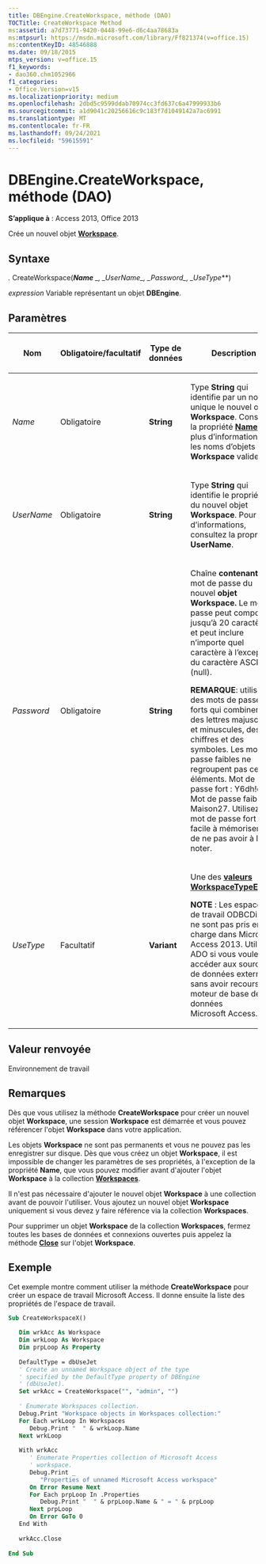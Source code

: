 ```yaml
---
title: DBEngine.CreateWorkspace, méthode (DAO)
TOCTitle: CreateWorkspace Method
ms:assetid: a7d73771-9420-0448-99e6-d6c4aa78683a
ms:mtpsurl: https://msdn.microsoft.com/library/Ff821374(v=office.15)
ms:contentKeyID: 48546888
ms.date: 09/18/2015
mtps_version: v=office.15
f1_keywords:
- dao360.chm1052966
f1_categories:
- Office.Version=v15
ms.localizationpriority: medium
ms.openlocfilehash: 2dbd5c9599ddab70974cc3fd637c6a47999933b6
ms.sourcegitcommit: a1d9041c20256616c9c183f7d1049142a7ac6991
ms.translationtype: MT
ms.contentlocale: fr-FR
ms.lasthandoff: 09/24/2021
ms.locfileid: "59615591"
---
```

# <a name="dbenginecreateworkspace-method-dao"></a>DBEngine.CreateWorkspace, méthode (DAO)

**S’applique à** : Access 2013, Office 2013

Crée un nouvel objet **[Workspace](workspace-object-dao.md)**.

## <a name="syntax"></a>Syntaxe

*.* CreateWorkspace(***Name** _, _*_UserName_*_, _*_Password_*_, _*_UseType_**)

*expression* Variable représentant un objet **DBEngine**.

## <a name="parameters"></a>Paramètres

<table>
<colgroup>
<col style="width: 25%" />
<col style="width: 25%" />
<col style="width: 25%" />
<col style="width: 25%" />
</colgroup>
<thead>
<tr class="header">
<th><p>Nom</p></th>
<th><p>Obligatoire/facultatif</p></th>
<th><p>Type de données</p></th>
<th><p>Description</p></th>
</tr>
</thead>
<tbody>
<tr class="odd">
<td><p><em>Name</em></p></td>
<td><p>Obligatoire</p></td>
<td><p><strong>String</strong></p></td>
<td><p>Type <strong>String</strong> qui identifie par un nom unique le nouvel objet <strong>Workspace</strong>. Consultez la propriété <strong><a href="connection-name-property-dao.md">Name</a></strong> pour plus d’informations sur les noms d’objets <strong>Workspace</strong> valides.</p></td>
</tr>
<tr class="even">
<td><p><em>UserName</em></p></td>
<td><p>Obligatoire</p></td>
<td><p><strong>String</strong></p></td>
<td><p>Type <strong>String</strong> qui identifie le propriétaire du nouvel objet <strong>Workspace</strong>. Pour plus d’informations, consultez la propriété <strong>UserName</strong>.</p></td>
</tr>
<tr class="odd">
<td><p><em>Password</em></p></td>
<td><p>Obligatoire</p></td>
<td><p><strong>String</strong></p></td>
<td><p>Chaîne <strong>contenant</strong> le mot de passe du nouvel <strong>objet Workspace.</strong> Le mot de passe peut comporter jusqu’à 20 caractères et peut inclure n’importe quel caractère à l’exception du caractère ASCII 0 (null).</p>
<p><strong>REMARQUE</strong>: utilisez des mots de passe forts qui combinent des lettres majuscules et minuscules, des chiffres et des symboles. Les mots de passe faibles ne regroupent pas ces éléments. Mot de passe fort : Y6dh!et5. Mot de passe faible : Maison27. Utilisez un mot de passe fort facile à mémoriser afin de ne pas avoir à le noter.</p>
</td>
</tr>
<tr class="even">
<td><p><em>UseType</em></p></td>
<td><p>Facultatif</p></td>
<td><p><strong>Variant</strong></p></td>
<td><p>Une des <strong><a href="workspacetypeenum-enumeration-dao.md">valeurs WorkspaceTypeEnum.</a></strong></p>
<p><strong>NOTE</strong> : Les espaces de travail ODBCDirect ne sont pas pris en charge dans Microsoft Access 2013. Utilisez ADO si vous voulez accéder aux sources de données externes sans avoir recours au moteur de base de données Microsoft Access.</p>
</td>
</tr>
</tbody>
</table>


## <a name="return-value"></a>Valeur renvoyée

Environnement de travail

## <a name="remarks"></a>Remarques

Dès que vous utilisez la méthode **CreateWorkspace** pour créer un nouvel objet **Workspace**, une session **Workspace** est démarrée et vous pouvez référencer l'objet **Workspace** dans votre application.

Les objets **Workspace** ne sont pas permanents et vous ne pouvez pas les enregistrer sur disque. Dès que vous créez un objet **Workspace**, il est impossible de changer les paramètres de ses propriétés, à l'exception de la propriété **Name**, que vous pouvez modifier avant d'ajouter l'objet **Workspace** à la collection **[Workspaces](workspaces-collection-dao.md)**.

Il n'est pas nécessaire d'ajouter le nouvel objet **Workspace** à une collection avant de pouvoir l'utiliser. Vous ajoutez un nouvel objet **Workspace** uniquement si vous devez y faire référence via la collection **Workspaces**.

Pour supprimer un objet **Workspace** de la collection **Workspaces**, fermez toutes les bases de données et connexions ouvertes puis appelez la méthode **[Close](connection-close-method-dao.md)** sur l'objet **Workspace**.

## <a name="example"></a>Exemple

Cet exemple montre comment utiliser la méthode **CreateWorkspace** pour créer un espace de travail Microsoft Access. Il donne ensuite la liste des propriétés de l'espace de travail.

```vb 
Sub CreateWorkspaceX() 
 
   Dim wrkAcc As Workspace 
   Dim wrkLoop As Workspace 
   Dim prpLoop As Property 
 
   DefaultType = dbUseJet 
   ' Create an unnamed Workspace object of the type  
   ' specified by the DefaultType property of DBEngine  
   ' (dbUseJet). 
   Set wrkAcc = CreateWorkspace("", "admin", "") 
 
   ' Enumerate Workspaces collection. 
   Debug.Print "Workspace objects in Workspaces collection:" 
   For Each wrkLoop In Workspaces 
      Debug.Print "  " & wrkLoop.Name 
   Next wrkLoop 
 
   With wrkAcc 
      ' Enumerate Properties collection of Microsoft Access  
      ' workspace. 
      Debug.Print _ 
         "Properties of unnamed Microsoft Access workspace" 
      On Error Resume Next 
      For Each prpLoop In .Properties 
         Debug.Print "  " & prpLoop.Name & " = " & prpLoop 
      Next prpLoop 
      On Error GoTo 0 
   End With 
 
   wrkAcc.Close 
 
End Sub 
 
```

